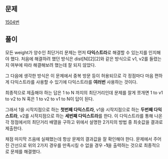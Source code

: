 ## 문제
[1504번](https://www.acmicpc.net/problem/1504)

## 풀이
모든 weight가 양수인 최단거리 문제는 먼저 **다익스트라**로 해결할 수 있는지를
인지해야 했다. 처음에 해결하려 했던 방식은 dist\[N][2][2]와 같은 방식으로 
v1, v2를 들렸는 지 여부에 따라 해결해보려 했는데 잘 되지 않았다. 

그 다음에 생각한 방식은 이 문제에서 중복 방문 등이 허용되므로 각 정점마다
마음 편하게 다익스트라를 사용할 수 있기에 다익스트라를 **여러번** 사용하는 것이다. 

최종적으로 제출해야 하는 답은 1 to N 까지의 최단거리인데 문제를 잘게 쪼개면
1 to v1 to v2 to N 혹은 1 to v2 to v1 to N이 답이 된다. 

그래서 1을 시작지점으로 하는 **첫번째 다익스트라**, v1을 시작지점으로 하는 **두번째 다익스트라**,
v2를 시작지점으로 하는 **세번째 다익스트라**를 한다. 이 다익스트라를 통해 나온 
각 정점에서의 최단거리 배열을 구하고 위에서 설명한 2가지의 방법 중 최솟값을 결과로 제출한다.

채점 마지막 즈음에 실패했는데 항상 문제의 결과값을 잘 확인해야 한다. 
문제에서 주어진 간선으로 위의 2가지 경우를 만족시킬 수 없을 경우 **-1**을 출력하는 것으로 
최종적으로 문제를 해결했다.

